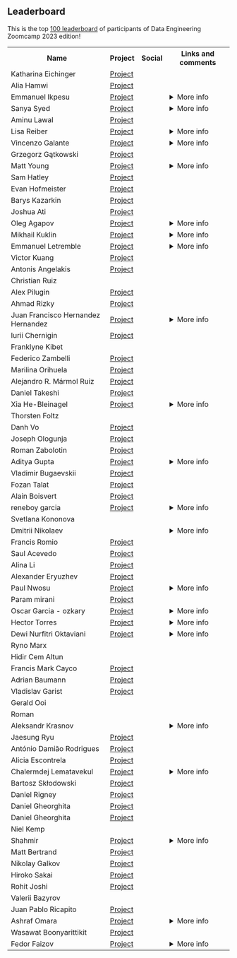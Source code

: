 ## Leaderboard 

This is the top [100 leaderboard](https://docs.google.com/spreadsheets/d/e/2PACX-1vTbL00GcdQp0bJt9wf1ROltMq7s3qyxl-NYF7Pvk79Jfxgwfn9dNWmPD_yJHTDq_Wzvps8EIr6cOKWm/pubhtml)
of participants of Data Engineering Zoomcamp 2023 edition!

<table>
<tr>
  <th>Name</th>
  <th>Project</th>
  <th>Social</th>
  <th>Links and comments</th>
</tr>
<tr>
<td>Katharina Eichinger</td>
<td><a href="https://github.com/PandaKata/dezoomcamp-project">Project</a></td>
<td> <a href="https://www.linkedin.com/in/katharina-eichinger/"><img src="https://user-images.githubusercontent.com/875246/192300614-2ce22ed5-bbc4-4684-8098-d8128d71aac5.png" height="16em" /></a> <a href="https://github.com/PandaKata"><img src="https://user-images.githubusercontent.com/875246/192300611-a606521b-cb76-4090-be8e-7cc21752b996.png" height="16em" /></a></td>
<td></td>
</tr>
<tr>
<td>Alia Hamwi</td>
<td><a href="https://github.com/AliaHa3/data-engineering-zoomcamp-project">Project</a></td>
<td> <a href="https://www.linkedin.com/in/alia-hamwi/"><img src="https://user-images.githubusercontent.com/875246/192300614-2ce22ed5-bbc4-4684-8098-d8128d71aac5.png" height="16em" /></a> <a href="https://github.com/AliaHa3"><img src="https://user-images.githubusercontent.com/875246/192300611-a606521b-cb76-4090-be8e-7cc21752b996.png" height="16em" /></a></td>
<td></td>
</tr>
<tr>
<td>Emmanuel Ikpesu</td>
<td><a href="https://github.com/uchiharon/DataTalksClub_de-zoomcamp_CapStone_Project">Project</a></td>
<td> <a href="https://www.linkedin.com/in/emmanuel-ikpesu-393708132/"><img src="https://user-images.githubusercontent.com/875246/192300614-2ce22ed5-bbc4-4684-8098-d8128d71aac5.png" height="16em" /></a> <a href="https://github.com/uchiharon"><img src="https://user-images.githubusercontent.com/875246/192300611-a606521b-cb76-4090-be8e-7cc21752b996.png" height="16em" /></a></td>
<td><details>
<summary>More info</summary>


Links:

<ul>
<li><a href="https://medium.com/@emmanarutops2/automating-data-pipelines-using-prefect-block-98d9b16f16bc">Automating Data Pipelines Using Prefect Block</a></li>
</ul></details></td>
</tr>
<tr>
<td>Sanya Syed</td>
<td><a href="https://github.com/sanyassyed/sf_eviction">Project</a></td>
<td> <a href="http://linkedin.com/in/sanyasy"><img src="https://user-images.githubusercontent.com/875246/192300614-2ce22ed5-bbc4-4684-8098-d8128d71aac5.png" height="16em" /></a> <a href="https://github.com/sanyassyed"><img src="https://user-images.githubusercontent.com/875246/192300611-a606521b-cb76-4090-be8e-7cc21752b996.png" height="16em" /></a></td>
<td><details>
<summary>More info</summary>


Links:

<ul>
<li><a href="https://resume.creddle.io/resume/1so01cu6gx7">My Resume</a></li>
</ul>

> I am excited about the prospect of securing a challenging role as a Data Engineer, where I can utilise my skills and expertise to contribute meaningfully to an organisation's data-driven initiatives. </details></td>
</tr>
<tr>
<td>Aminu Lawal</td>
<td><a href="https://github.com/zabull1/cycling_DE_project">Project</a></td>
<td> <a href="https://www.linkedin.com/in/aminu-lawal-600920100/"><img src="https://user-images.githubusercontent.com/875246/192300614-2ce22ed5-bbc4-4684-8098-d8128d71aac5.png" height="16em" /></a> <a href="https://github.com/zabull1"><img src="https://user-images.githubusercontent.com/875246/192300611-a606521b-cb76-4090-be8e-7cc21752b996.png" height="16em" /></a></td>
<td></td>
</tr>
<tr>
<td>Lisa Reiber</td>
<td><a href="https://github.com/lisallreiber/biketheft_berlin">Project</a></td>
<td> <a href="https://www.linkedin.com/in/lisareiber/"><img src="https://user-images.githubusercontent.com/875246/192300614-2ce22ed5-bbc4-4684-8098-d8128d71aac5.png" height="16em" /></a> <a href="https://github.com/lisallreiber"><img src="https://user-images.githubusercontent.com/875246/192300611-a606521b-cb76-4090-be8e-7cc21752b996.png" height="16em" /></a></td>
<td><details>
<summary>More info</summary>


Links:

<ul>
<li><a href="https://lookerstudio.google.com/u/2/reporting/8a06d083-e46f-403a-bcb0-d3ff23434e24/page/p_nmv21l7w4c">Project Dashboard</a></li>
</ul>

> always happy to connect with other data enthusiasts over topics like low-budget data engineering solutions for non-profits or AI solutions for non-profits</details></td>
</tr>
<tr>
<td>Vincenzo Galante</td>
<td><a href="https://lookerstudio.google.com/u/0/reporting/ebdf68e1-27f7-435b-8add-a4018681f801/page/BkBJD">Project</a></td>
<td> <a href="https://www.linkedin.com/in/galantevincenzo/"><img src="https://user-images.githubusercontent.com/875246/192300614-2ce22ed5-bbc4-4684-8098-d8128d71aac5.png" height="16em" /></a> <a href="https://github.com/VincenzoGalante"><img src="https://user-images.githubusercontent.com/875246/192300611-a606521b-cb76-4090-be8e-7cc21752b996.png" height="16em" /></a></td>
<td><details>
<summary>More info</summary>



> Thank you for having this course!</details></td>
</tr>
<tr>
<td>Grzegorz Gątkowski </td>
<td><a href="https://github.com/GrzegorzGatkowski/Air_Pollution_Pipeline">Project</a></td>
<td> <a href="https://www.linkedin.com/in/grzegorz-g%C4%85tkowski-811727125/"><img src="https://user-images.githubusercontent.com/875246/192300614-2ce22ed5-bbc4-4684-8098-d8128d71aac5.png" height="16em" /></a> <a href="https://github.com/GrzegorzGatkowski"><img src="https://user-images.githubusercontent.com/875246/192300611-a606521b-cb76-4090-be8e-7cc21752b996.png" height="16em" /></a></td>
<td></td>
</tr>
<tr>
<td>Matt Young</td>
<td><a href="https://github.com/directdetour/BeerReviewsDataPipeline">Project</a></td>
<td> <a href="https://www.linkedin.com/in/matt-young-11377720/"><img src="https://user-images.githubusercontent.com/875246/192300614-2ce22ed5-bbc4-4684-8098-d8128d71aac5.png" height="16em" /></a> <a href="https://github.com/directdetour"><img src="https://user-images.githubusercontent.com/875246/192300611-a606521b-cb76-4090-be8e-7cc21752b996.png" height="16em" /></a></td>
<td><details>
<summary>More info</summary>


Links:

<ul>
<li><a href="https://twitter.com/ymatty">Twitter</a></li>
</ul>

> Experienced Developer | Cloud & Data Enthusiast | Open to Cloud & Data Engineering Roles 🌩️
➜ C#, SQL, JavaScript, Python | BI, Data Analytics | AWS, Azure, GCP

Passionate about data pipelines, storage, and processing. Excited to implement advanced cloud solutions and enable data-driven insights. Seeking Data Engineering opportunities to leverage my extensive SQL/Data Analytics experience and to transition into the world of cloud-based data solutions. Let's connect and collaborate on innovative data projects! #DataEngineering #CloudTechnology</details></td>
</tr>
<tr>
<td>Sam Hatley</td>
<td><a href="https://github.com/sam-hatley/real-estate-data">Project</a></td>
<td> <a href="https://www.linkedin.com/in/samhatley/"><img src="https://user-images.githubusercontent.com/875246/192300614-2ce22ed5-bbc4-4684-8098-d8128d71aac5.png" height="16em" /></a> <a href="https://github.com/sam-hatley"><img src="https://user-images.githubusercontent.com/875246/192300611-a606521b-cb76-4090-be8e-7cc21752b996.png" height="16em" /></a></td>
<td></td>
</tr>
<tr>
<td>Evan Hofmeister</td>
<td><a href="https://github.com/EvanHofmeister/Housing-Wealth-Pipeline">Project</a></td>
<td> <a href="https://www.linkedin.com/in/evanhofmeister/"><img src="https://user-images.githubusercontent.com/875246/192300614-2ce22ed5-bbc4-4684-8098-d8128d71aac5.png" height="16em" /></a> <a href="https://github.com/EvanHofmeister"><img src="https://user-images.githubusercontent.com/875246/192300611-a606521b-cb76-4090-be8e-7cc21752b996.png" height="16em" /></a></td>
<td></td>
</tr>
<tr>
<td>Barys Kazarkin</td>
<td><a href="https://github.com/KazarkinBarys/Data_Engineering_Zoomcamp_Project">Project</a></td>
<td> <a href="https://www.linkedin.com/in/barys-kazarkin-b9904b203/"><img src="https://user-images.githubusercontent.com/875246/192300614-2ce22ed5-bbc4-4684-8098-d8128d71aac5.png" height="16em" /></a> <a href="https://github.com/KazarkinBarys"><img src="https://user-images.githubusercontent.com/875246/192300611-a606521b-cb76-4090-be8e-7cc21752b996.png" height="16em" /></a></td>
<td></td>
</tr>
<tr>
<td>Joshua Ati</td>
<td><a href="https://github.com/joshuaati/DE_airline_pipeline">Project</a></td>
<td> <a href="https://www.linkedin.com/in/joshua-ati-460750110/"><img src="https://user-images.githubusercontent.com/875246/192300614-2ce22ed5-bbc4-4684-8098-d8128d71aac5.png" height="16em" /></a> <a href="https://github.com/joshuaati"><img src="https://user-images.githubusercontent.com/875246/192300611-a606521b-cb76-4090-be8e-7cc21752b996.png" height="16em" /></a></td>
<td></td>
</tr>
<tr>
<td>Oleg Agapov</td>
<td><a href="https://github.com/oleg-agapov/de-zoomcamp-project">Project</a></td>
<td> <a href="https://www.linkedin.com/in/oagapov/"><img src="https://user-images.githubusercontent.com/875246/192300614-2ce22ed5-bbc4-4684-8098-d8128d71aac5.png" height="16em" /></a> <a href="https://github.com/oleg-agapov/"><img src="https://user-images.githubusercontent.com/875246/192300611-a606521b-cb76-4090-be8e-7cc21752b996.png" height="16em" /></a></td>
<td><details>
<summary>More info</summary>


Links:

<ul>
<li><a href="https://twitter.com/oleg_agapov_">Twitter</a></li>
<li><a href="https://olegagapov.com/">Website</a></li>
</ul></details></td>
</tr>
<tr>
<td>Mikhail Kuklin</td>
<td><a href="https://github.com/MikhailKuklin/data-pipeline-COVID19-monitoring">Project</a></td>
<td> <a href="https://www.linkedin.com/in/mikhail-kuklin-194a9544/"><img src="https://user-images.githubusercontent.com/875246/192300614-2ce22ed5-bbc4-4684-8098-d8128d71aac5.png" height="16em" /></a> <a href="https://github.com/MikhailKuklin"><img src="https://user-images.githubusercontent.com/875246/192300611-a606521b-cb76-4090-be8e-7cc21752b996.png" height="16em" /></a></td>
<td><details>
<summary>More info</summary>


Links:

<ul>
<li><a href="https://mikhailkuklin.wordpress.com">Personal webpage</a></li>
</ul></details></td>
</tr>
<tr>
<td>Emmanuel Letremble</td>
<td><a href="https://github.com/Valkea/DE_bootcamp_project">Project</a></td>
<td> <a href="https://www.linkedin.com/in/letremble"><img src="https://user-images.githubusercontent.com/875246/192300614-2ce22ed5-bbc4-4684-8098-d8128d71aac5.png" height="16em" /></a> <a href="https://github.com/Valkea"><img src="https://user-images.githubusercontent.com/875246/192300611-a606521b-cb76-4090-be8e-7cc21752b996.png" height="16em" /></a></td>
<td><details>
<summary>More info</summary>


Links:

<ul>
<li><a href="https://valkea.github.io">Portfolio</a></li>
</ul>

> Thanks to the DataTalks.Club for completing my Full Stack & Machine Learning skill sets with some extra DE knowledge.</details></td>
</tr>
<tr>
<td>Victor Kuang</td>
<td><a href="https://github.com/vykuang/toronto-service-calls-2023">Project</a></td>
<td> <a href="https://www.linkedin.com/in/vykuang/"><img src="https://user-images.githubusercontent.com/875246/192300614-2ce22ed5-bbc4-4684-8098-d8128d71aac5.png" height="16em" /></a> <a href="https://github.com/vykuang"><img src="https://user-images.githubusercontent.com/875246/192300611-a606521b-cb76-4090-be8e-7cc21752b996.png" height="16em" /></a></td>
<td></td>
</tr>
<tr>
<td>Antonis Angelakis</td>
<td><a href="https://github.com/angeanto/dezoomcamp-project-youtube">Project</a></td>
<td> <a href="https://www.linkedin.com/in/antonios-angelakis-249899101"><img src="https://user-images.githubusercontent.com/875246/192300614-2ce22ed5-bbc4-4684-8098-d8128d71aac5.png" height="16em" /></a> <a href="https://github.com/angeanto"><img src="https://user-images.githubusercontent.com/875246/192300611-a606521b-cb76-4090-be8e-7cc21752b996.png" height="16em" /></a></td>
<td></td>
</tr>
<tr>
<td>Christian Ruiz</td>
<td></td>
<td></td>
<td></td>
</tr>
<tr>
<td>Alex Pilugin</td>
<td><a href="https://github.com/skipper-com/dtc_de_course_project">Project</a></td>
<td> <a href="https://www.linkedin.com/in/alexander-pilugin/"><img src="https://user-images.githubusercontent.com/875246/192300614-2ce22ed5-bbc4-4684-8098-d8128d71aac5.png" height="16em" /></a> <a href="https://github.com/skipper-com?tab=repositories"><img src="https://user-images.githubusercontent.com/875246/192300611-a606521b-cb76-4090-be8e-7cc21752b996.png" height="16em" /></a></td>
<td></td>
</tr>
<tr>
<td>Ahmad Rizky</td>
<td><a href="https://linktr.ee/ahmdxrzky">Project</a></td>
<td> <a href="https://linkedin.com/in/ahmdxrzky"><img src="https://user-images.githubusercontent.com/875246/192300614-2ce22ed5-bbc4-4684-8098-d8128d71aac5.png" height="16em" /></a> <a href="https://github.com/ahmdxrzky"><img src="https://user-images.githubusercontent.com/875246/192300611-a606521b-cb76-4090-be8e-7cc21752b996.png" height="16em" /></a></td>
<td></td>
</tr>
<tr>
<td>Juan Francisco Hernandez Hernandez </td>
<td><a href="https://github.com/JuanPacoHernandez/TelecommDescriptive-Analysis">Project</a></td>
<td> <a href="https://www.linkedin.com/in/juan-paco-hernandez/"><img src="https://user-images.githubusercontent.com/875246/192300614-2ce22ed5-bbc4-4684-8098-d8128d71aac5.png" height="16em" /></a> <a href="https://github.com/JuanPacoHernandez"><img src="https://user-images.githubusercontent.com/875246/192300611-a606521b-cb76-4090-be8e-7cc21752b996.png" height="16em" /></a></td>
<td><details>
<summary>More info</summary>



> Thanks to Data Talks Club, it was amazing learning for me as a Career changer.</details></td>
</tr>
<tr>
<td>Iurii Chernigin</td>
<td><a href="https://github.com/iurii-chernigin/audio-streaming-data-platform">Project</a></td>
<td> <a href="https://www.linkedin.com/in/iurii-chernigin/"><img src="https://user-images.githubusercontent.com/875246/192300614-2ce22ed5-bbc4-4684-8098-d8128d71aac5.png" height="16em" /></a> <a href="https://github.com/iurii-chernigin"><img src="https://user-images.githubusercontent.com/875246/192300611-a606521b-cb76-4090-be8e-7cc21752b996.png" height="16em" /></a></td>
<td></td>
</tr>
<tr>
<td>Franklyne Kibet</td>
<td></td>
<td></td>
<td></td>
</tr>
<tr>
<td>Federico Zambelli</td>
<td><a href="https://github.com/wtfzambo/subreddit-analytics">Project</a></td>
<td> <a href="https://www.linkedin.com/in/fzambo/"><img src="https://user-images.githubusercontent.com/875246/192300614-2ce22ed5-bbc4-4684-8098-d8128d71aac5.png" height="16em" /></a> <a href="https://github.com/wtfzambo"><img src="https://user-images.githubusercontent.com/875246/192300611-a606521b-cb76-4090-be8e-7cc21752b996.png" height="16em" /></a></td>
<td></td>
</tr>
<tr>
<td>Marilina Orihuela</td>
<td><a href="https://github.com/mary435/MLA_Dashboard">Project</a></td>
<td> <a href="https://www.linkedin.com/in/marilina-orihuela/?locale=en_US"><img src="https://user-images.githubusercontent.com/875246/192300614-2ce22ed5-bbc4-4684-8098-d8128d71aac5.png" height="16em" /></a> <a href="https://github.com/mary435"><img src="https://user-images.githubusercontent.com/875246/192300611-a606521b-cb76-4090-be8e-7cc21752b996.png" height="16em" /></a></td>
<td></td>
</tr>
<tr>
<td>Alejandro R. Mármol Ruiz</td>
<td><a href="https://github.com/marmola90/dezoomcampam">Project</a></td>
<td> <a href="https://www.linkedin.com/in/alejandro-marmol-81a998167/"><img src="https://user-images.githubusercontent.com/875246/192300614-2ce22ed5-bbc4-4684-8098-d8128d71aac5.png" height="16em" /></a> <a href="https://github.com/marmola90"><img src="https://user-images.githubusercontent.com/875246/192300611-a606521b-cb76-4090-be8e-7cc21752b996.png" height="16em" /></a></td>
<td></td>
</tr>
<tr>
<td>Daniel Takeshi</td>
<td><a href="https://github.com/danietakeshi/de-zoomcamp-2023/tree/main/project">Project</a></td>
<td> <a href="https://www.linkedin.com/in/daniel-takeshi"><img src="https://user-images.githubusercontent.com/875246/192300614-2ce22ed5-bbc4-4684-8098-d8128d71aac5.png" height="16em" /></a> <a href="https://github.com/danietakeshi"><img src="https://user-images.githubusercontent.com/875246/192300611-a606521b-cb76-4090-be8e-7cc21752b996.png" height="16em" /></a></td>
<td></td>
</tr>
<tr>
<td>Xia He-Bleinagel</td>
<td><a href="https://github.com/Data-Think-2021/DE-Final-Project-CO2">Project</a></td>
<td> <a href="https://www.linkedin.com/in/xia-he-bleinagel-51773585/"><img src="https://user-images.githubusercontent.com/875246/192300614-2ce22ed5-bbc4-4684-8098-d8128d71aac5.png" height="16em" /></a> <a href="https://github.com/Data-Think-2021"><img src="https://user-images.githubusercontent.com/875246/192300611-a606521b-cb76-4090-be8e-7cc21752b996.png" height="16em" /></a></td>
<td><details>
<summary>More info</summary>


Links:

<ul>
<li><a href="https://xiahe-bleinagel.com/">Personal website</a></li>
</ul></details></td>
</tr>
<tr>
<td>Thorsten Foltz</td>
<td></td>
<td> <a href="https://www.linkedin.com/in/thorsten-foltz-a91481127/"><img src="https://user-images.githubusercontent.com/875246/192300614-2ce22ed5-bbc4-4684-8098-d8128d71aac5.png" height="16em" /></a></td>
<td></td>
</tr>
<tr>
<td>Danh Vo</td>
<td><a href="https://github.com/datavadoz/eu-airbnb">Project</a></td>
<td> <a href="https://www.linkedin.com/in/0798a811b"><img src="https://user-images.githubusercontent.com/875246/192300614-2ce22ed5-bbc4-4684-8098-d8128d71aac5.png" height="16em" /></a> <a href="https://github.com/datavadoz"><img src="https://user-images.githubusercontent.com/875246/192300611-a606521b-cb76-4090-be8e-7cc21752b996.png" height="16em" /></a></td>
<td></td>
</tr>
<tr>
<td>Joseph Ologunja</td>
<td><a href="https://github.com/Joseun/data-engineering-zoomcamp/tree/main/cohorts/2023/week_7_project">Project</a></td>
<td> <a href="https://www.linkedin.com/in/josephologunja/"><img src="https://user-images.githubusercontent.com/875246/192300614-2ce22ed5-bbc4-4684-8098-d8128d71aac5.png" height="16em" /></a> <a href="https://github.com/Joseun"><img src="https://user-images.githubusercontent.com/875246/192300611-a606521b-cb76-4090-be8e-7cc21752b996.png" height="16em" /></a></td>
<td></td>
</tr>
<tr>
<td>Roman Zabolotin</td>
<td><a href="https://github.com/rzabolotin/de_zoomcamp_2023_project">Project</a></td>
<td> <a href="https://www.linkedin.com/in/rzabolotin/"><img src="https://user-images.githubusercontent.com/875246/192300614-2ce22ed5-bbc4-4684-8098-d8128d71aac5.png" height="16em" /></a> <a href="https://github.com/rzabolotin"><img src="https://user-images.githubusercontent.com/875246/192300611-a606521b-cb76-4090-be8e-7cc21752b996.png" height="16em" /></a></td>
<td></td>
</tr>
<tr>
<td>Aditya Gupta </td>
<td><a href="https://github.com/itsadityagupta/yelposphere">Project</a></td>
<td> <a href="https://www.linkedin.com/in/itsadityagupta"><img src="https://user-images.githubusercontent.com/875246/192300614-2ce22ed5-bbc4-4684-8098-d8128d71aac5.png" height="16em" /></a> <a href="https://github.com/itsadityagupta"><img src="https://user-images.githubusercontent.com/875246/192300611-a606521b-cb76-4090-be8e-7cc21752b996.png" height="16em" /></a></td>
<td><details>
<summary>More info</summary>


Links:

<ul>
<li><a href="https://peerlist.io/itsadityagupta">Portfolio</a></li>
</ul></details></td>
</tr>
<tr>
<td>Vladimir Bugaevskii</td>
<td><a href="https://github.com/vbugaevskii/de-zoomcamp-cycling-2023">Project</a></td>
<td> <a href="https://www.linkedin.com/in/vbugaevskii/"><img src="https://user-images.githubusercontent.com/875246/192300614-2ce22ed5-bbc4-4684-8098-d8128d71aac5.png" height="16em" /></a> <a href="https://github.com/vbugaevskii"><img src="https://user-images.githubusercontent.com/875246/192300611-a606521b-cb76-4090-be8e-7cc21752b996.png" height="16em" /></a></td>
<td></td>
</tr>
<tr>
<td>Fozan Talat</td>
<td><a href="https://github.com/Fozan-Talat/divvy-bikeshare-de-project">Project</a></td>
<td> <a href="https://www.linkedin.com/in/fozan-talat/"><img src="https://user-images.githubusercontent.com/875246/192300614-2ce22ed5-bbc4-4684-8098-d8128d71aac5.png" height="16em" /></a> <a href="https://github.com/Fozan-Talat"><img src="https://user-images.githubusercontent.com/875246/192300611-a606521b-cb76-4090-be8e-7cc21752b996.png" height="16em" /></a></td>
<td></td>
</tr>
<tr>
<td>Alain Boisvert</td>
<td><a href="https://github.com/boisalai/twitter-dashboard">Project</a></td>
<td> <a href="https://www.linkedin.com/in/alain-boisvert-98b058156/"><img src="https://user-images.githubusercontent.com/875246/192300614-2ce22ed5-bbc4-4684-8098-d8128d71aac5.png" height="16em" /></a> <a href="https://github.com/boisalai"><img src="https://user-images.githubusercontent.com/875246/192300611-a606521b-cb76-4090-be8e-7cc21752b996.png" height="16em" /></a></td>
<td></td>
</tr>
<tr>
<td>reneboy garcia</td>
<td><a href="https://github.com/reneboygarcia/capstone_project_mongodb.git">Project</a></td>
<td> <a href="http://www.linkedin.com/in/eboygarcia"><img src="https://user-images.githubusercontent.com/875246/192300614-2ce22ed5-bbc4-4684-8098-d8128d71aac5.png" height="16em" /></a> <a href="https://github.com/reneboygarcia"><img src="https://user-images.githubusercontent.com/875246/192300611-a606521b-cb76-4090-be8e-7cc21752b996.png" height="16em" /></a></td>
<td><details>
<summary>More info</summary>



> "Success is not always about the grand achievements; it's about the small victories that accumulate over time." - Unknown</details></td>
</tr>
<tr>
<td>Svetlana Kononova</td>
<td></td>
<td></td>
<td></td>
</tr>
<tr>
<td>Dmitrii Nikolaev</td>
<td></td>
<td> <a href="https://www.linkedin.com/in/dnnikolaev/"><img src="https://user-images.githubusercontent.com/875246/192300614-2ce22ed5-bbc4-4684-8098-d8128d71aac5.png" height="16em" /></a> <a href="https://github.com/melvinru"><img src="https://user-images.githubusercontent.com/875246/192300611-a606521b-cb76-4090-be8e-7cc21752b996.png" height="16em" /></a></td>
<td><details>
<summary>More info</summary>


Links:

<ul>
<li><a href="https://t.me/melvinru">DN Telegram</a></li>
</ul></details></td>
</tr>
<tr>
<td>Francis Romio</td>
<td><a href="https://github.com/romiof/brazil-weather">Project</a></td>
<td> <a href="https://br.linkedin.com/in/francisromio"><img src="https://user-images.githubusercontent.com/875246/192300614-2ce22ed5-bbc4-4684-8098-d8128d71aac5.png" height="16em" /></a> <a href="https://github.com/romiof"><img src="https://user-images.githubusercontent.com/875246/192300611-a606521b-cb76-4090-be8e-7cc21752b996.png" height="16em" /></a></td>
<td></td>
</tr>
<tr>
<td>Saul Acevedo</td>
<td><a href="https://github.com/seacevedo/Solana-Pipeline">Project</a></td>
<td> <a href="https://www.linkedin.com/in/saul-acevedo-739b17122"><img src="https://user-images.githubusercontent.com/875246/192300614-2ce22ed5-bbc4-4684-8098-d8128d71aac5.png" height="16em" /></a> <a href="https://github.com/seacevedo"><img src="https://user-images.githubusercontent.com/875246/192300611-a606521b-cb76-4090-be8e-7cc21752b996.png" height="16em" /></a></td>
<td></td>
</tr>
<tr>
<td>Alina Li</td>
<td><a href="https://github.com/alinali87/de-zoomcamp-project">Project</a></td>
<td> <a href="https://www.linkedin.com/in/alinali87/"><img src="https://user-images.githubusercontent.com/875246/192300614-2ce22ed5-bbc4-4684-8098-d8128d71aac5.png" height="16em" /></a></td>
<td></td>
</tr>
<tr>
<td>Alexander Eryuzhev</td>
<td><a href="https://github.com/aeryuzhev/de-zoomcamp-project">Project</a></td>
<td> <a href="https://www.linkedin.com/in/alexander-eryuzhev/"><img src="https://user-images.githubusercontent.com/875246/192300614-2ce22ed5-bbc4-4684-8098-d8128d71aac5.png" height="16em" /></a></td>
<td></td>
</tr>
<tr>
<td>Paul Nwosu</td>
<td><a href="https://github.com/paulonye/Cloudrunjobs">Project</a></td>
<td> <a href="https://www.linkedin.com/in/nwosu-paul-1b7b2218b/"><img src="https://user-images.githubusercontent.com/875246/192300614-2ce22ed5-bbc4-4684-8098-d8128d71aac5.png" height="16em" /></a> <a href="https://github.com/paulonye"><img src="https://user-images.githubusercontent.com/875246/192300611-a606521b-cb76-4090-be8e-7cc21752b996.png" height="16em" /></a></td>
<td><details>
<summary>More info</summary>


Links:

<ul>
<li>https://medium.com/@nwosupaul141/serverless-deployment-of-a-prefect-data-pipeline-on-google-cloud-run-8c48765f2480</li>
</ul></details></td>
</tr>
<tr>
<td>Param mirani </td>
<td><a href="https://github.com/Param-29/stock-data-pipeline">Project</a></td>
<td> <a href="https://in.linkedin.com/in/param-mirani"><img src="https://user-images.githubusercontent.com/875246/192300614-2ce22ed5-bbc4-4684-8098-d8128d71aac5.png" height="16em" /></a> <a href="https://github.com/Param-29"><img src="https://user-images.githubusercontent.com/875246/192300611-a606521b-cb76-4090-be8e-7cc21752b996.png" height="16em" /></a></td>
<td></td>
</tr>
<tr>
<td>Oscar Garcia - ozkary</td>
<td><a href="https://github.com/ozkary/data-engineering-mta-turnstile/">Project</a></td>
<td> <a href="https://github.com/ozkary"><img src="https://user-images.githubusercontent.com/875246/192300611-a606521b-cb76-4090-be8e-7cc21752b996.png" height="16em" /></a></td>
<td><details>
<summary>More info</summary>


Links:

<ul>
<li><a href="https://twitter.com/ozkary">Twitter</a>  * <a href="https://www.youtube.com/channel/UCpaqmBQr8YE6ikLXXyt8D7g">You Tube</a> * <a href="https://www.ozkary.com">blog</a></li>
</ul></details></td>
</tr>
<tr>
<td>Hector Torres</td>
<td><a href="https://github.com/hdt94/dtc-de-project">Project</a></td>
<td> <a href="https://www.linkedin.com/in/hdt94/"><img src="https://user-images.githubusercontent.com/875246/192300614-2ce22ed5-bbc4-4684-8098-d8128d71aac5.png" height="16em" /></a> <a href="https://github.com/hdt94/"><img src="https://user-images.githubusercontent.com/875246/192300611-a606521b-cb76-4090-be8e-7cc21752b996.png" height="16em" /></a></td>
<td><details>
<summary>More info</summary>


Links:

<ul>
<li><a href="https://twitter.com/hdt94">Twitter @hdt94</a></li>
</ul>

> Currently looking for a position as data engineer</details></td>
</tr>
<tr>
<td>Dewi Nurfitri Oktaviani</td>
<td><a href="https://github.com/oktavianidewi/github-data-pipeline">Project</a></td>
<td> <a href="https://www.linkedin.com/in/dewi-nurfitri-oktaviani-6b450b22/"><img src="https://user-images.githubusercontent.com/875246/192300614-2ce22ed5-bbc4-4684-8098-d8128d71aac5.png" height="16em" /></a> <a href="https://github.com/oktavianidewi"><img src="https://user-images.githubusercontent.com/875246/192300611-a606521b-cb76-4090-be8e-7cc21752b996.png" height="16em" /></a></td>
<td><details>
<summary>More info</summary>


Links:

<ul>
<li><a href="https://medium.com/@oktavianidewi">medium</a></li>
</ul></details></td>
</tr>
<tr>
<td>Ryno Marx</td>
<td></td>
<td> <a href="https://www.linkedin.com/in/ryno-m-402a58120"><img src="https://user-images.githubusercontent.com/875246/192300614-2ce22ed5-bbc4-4684-8098-d8128d71aac5.png" height="16em" /></a></td>
<td></td>
</tr>
<tr>
<td>Hidir Cem Altun</td>
<td></td>
<td> <a href="https://www.linkedin.com/in/hidir-cem-altun-914aaa65/"><img src="https://user-images.githubusercontent.com/875246/192300614-2ce22ed5-bbc4-4684-8098-d8128d71aac5.png" height="16em" /></a> <a href="https://github.com/HCA97"><img src="https://user-images.githubusercontent.com/875246/192300611-a606521b-cb76-4090-be8e-7cc21752b996.png" height="16em" /></a></td>
<td></td>
</tr>
<tr>
<td>Francis Mark Cayco</td>
<td><a href="https://github.com/PeteCastle/League-of-Legends-Analytics">Project</a></td>
<td> <a href="https://www.linkedin.com/in/francis-mark-cayco-33511a190/"><img src="https://user-images.githubusercontent.com/875246/192300614-2ce22ed5-bbc4-4684-8098-d8128d71aac5.png" height="16em" /></a> <a href="https://github.com/PeteCastle"><img src="https://user-images.githubusercontent.com/875246/192300611-a606521b-cb76-4090-be8e-7cc21752b996.png" height="16em" /></a></td>
<td></td>
</tr>
<tr>
<td>Adrian Baumann</td>
<td><a href="https://github.com/adrian-baumann/dwd-temp-project">Project</a></td>
<td> <a href="https://www.linkedin.com/in/adrianbaumann/"><img src="https://user-images.githubusercontent.com/875246/192300614-2ce22ed5-bbc4-4684-8098-d8128d71aac5.png" height="16em" /></a> <a href="https://github.com/adrian-baumann"><img src="https://user-images.githubusercontent.com/875246/192300611-a606521b-cb76-4090-be8e-7cc21752b996.png" height="16em" /></a></td>
<td></td>
</tr>
<tr>
<td>Vladislav Garist</td>
<td><a href="https://github.com/garistvlad/data-engineering-zoomcamp/tree/main/week-7">Project</a></td>
<td> <a href="https://www.linkedin.com/in/vgarist/"><img src="https://user-images.githubusercontent.com/875246/192300614-2ce22ed5-bbc4-4684-8098-d8128d71aac5.png" height="16em" /></a> <a href="https://github.com/garistvlad"><img src="https://user-images.githubusercontent.com/875246/192300611-a606521b-cb76-4090-be8e-7cc21752b996.png" height="16em" /></a></td>
<td></td>
</tr>
<tr>
<td>Gerald Ooi</td>
<td></td>
<td> <a href="https://www.linkedin.com/in/geraldooi/"><img src="https://user-images.githubusercontent.com/875246/192300614-2ce22ed5-bbc4-4684-8098-d8128d71aac5.png" height="16em" /></a></td>
<td></td>
</tr>
<tr>
<td>Roman</td>
<td></td>
<td> <a href="https://www.linkedin.com/in/roman-yakovlev-86b2b4130"><img src="https://user-images.githubusercontent.com/875246/192300614-2ce22ed5-bbc4-4684-8098-d8128d71aac5.png" height="16em" /></a> <a href="https://github.com/romanyakovlev"><img src="https://user-images.githubusercontent.com/875246/192300611-a606521b-cb76-4090-be8e-7cc21752b996.png" height="16em" /></a></td>
<td></td>
</tr>
<tr>
<td>Aleksandr Krasnov</td>
<td></td>
<td> <a href="https://www.linkedin.com/in/aleksandr-krasnov/"><img src="https://user-images.githubusercontent.com/875246/192300614-2ce22ed5-bbc4-4684-8098-d8128d71aac5.png" height="16em" /></a></td>
<td><details>
<summary>More info</summary>


Links:

<ul>
<li><a href="https://www.linkedin.com/in/aleksandr-krasnov/">Open to work</a></li>
</ul></details></td>
</tr>
<tr>
<td>Jaesung Ryu</td>
<td><a href="https://github.com/Haebuk/GHArchive-Data-Pipeline-Project">Project</a></td>
<td> <a href="https://www.linkedin.com/in/jaesungryu"><img src="https://user-images.githubusercontent.com/875246/192300614-2ce22ed5-bbc4-4684-8098-d8128d71aac5.png" height="16em" /></a> <a href="https://github.com/Haebuk"><img src="https://user-images.githubusercontent.com/875246/192300611-a606521b-cb76-4090-be8e-7cc21752b996.png" height="16em" /></a></td>
<td></td>
</tr>
<tr>
<td>António Damião Rodrigues</td>
<td><a href="https://github.com/adamiaonr/de-zoomcamp-project">Project</a></td>
<td> <a href="https://www.linkedin.com/in/adamiaonrod/"><img src="https://user-images.githubusercontent.com/875246/192300614-2ce22ed5-bbc4-4684-8098-d8128d71aac5.png" height="16em" /></a> <a href="https://github.com/adamiaonr"><img src="https://user-images.githubusercontent.com/875246/192300611-a606521b-cb76-4090-be8e-7cc21752b996.png" height="16em" /></a></td>
<td></td>
</tr>
<tr>
<td>Alicia Escontrela</td>
<td><a href="https://github.com/aliescont/dezoomcamp-project">Project</a></td>
<td> <a href="https://www.linkedin.com/in/alicia-escontrela/"><img src="https://user-images.githubusercontent.com/875246/192300614-2ce22ed5-bbc4-4684-8098-d8128d71aac5.png" height="16em" /></a> <a href="https://github.com/aliescont"><img src="https://user-images.githubusercontent.com/875246/192300611-a606521b-cb76-4090-be8e-7cc21752b996.png" height="16em" /></a></td>
<td></td>
</tr>
<tr>
<td>Chalermdej Lematavekul</td>
<td><a href="https://github.com/Chalermdej-l/Final_Project_FredETE">Project</a></td>
<td> <a href="https://www.linkedin.com/in/chalermdej-l/"><img src="https://user-images.githubusercontent.com/875246/192300614-2ce22ed5-bbc4-4684-8098-d8128d71aac5.png" height="16em" /></a> <a href="https://github.com/Chalermdej-l?tab=repositories"><img src="https://user-images.githubusercontent.com/875246/192300611-a606521b-cb76-4090-be8e-7cc21752b996.png" height="16em" /></a></td>
<td><details>
<summary>More info</summary>



> Thank you so much for the course. Learn so many thing from here.</details></td>
</tr>
<tr>
<td>Bartosz Skłodowski</td>
<td><a href="https://github.com/bartoszsklodowski/de_zoomcamp_project">Project</a></td>
<td> <a href="https://www.linkedin.com/in/bartosz-sk%C5%82odowski/?locale=en_US"><img src="https://user-images.githubusercontent.com/875246/192300614-2ce22ed5-bbc4-4684-8098-d8128d71aac5.png" height="16em" /></a> <a href="https://github.com/bartoszsklodowski"><img src="https://user-images.githubusercontent.com/875246/192300611-a606521b-cb76-4090-be8e-7cc21752b996.png" height="16em" /></a></td>
<td></td>
</tr>
<tr>
<td>Daniel Rigney</td>
<td><a href="https://github.com/danielyrigney/USDA-Data-Pipeline">Project</a></td>
<td> <a href="https://www.linkedin.com/in/daniel-rigney-data/"><img src="https://user-images.githubusercontent.com/875246/192300614-2ce22ed5-bbc4-4684-8098-d8128d71aac5.png" height="16em" /></a> <a href="https://github.com/danielyrigney"><img src="https://user-images.githubusercontent.com/875246/192300611-a606521b-cb76-4090-be8e-7cc21752b996.png" height="16em" /></a></td>
<td></td>
</tr>
<tr>
<td>Daniel Gheorghita</td>
<td><a href="https://github.com/daniel-gheorghita/dezoomcamp/tree/main/7_project_Belgium_housing_market">Project</a></td>
<td> <a href="https://www.linkedin.com/in/daniel-gheorghita-4a59903a/"><img src="https://user-images.githubusercontent.com/875246/192300614-2ce22ed5-bbc4-4684-8098-d8128d71aac5.png" height="16em" /></a> <a href="https://github.com/daniel-gheorghita"><img src="https://user-images.githubusercontent.com/875246/192300611-a606521b-cb76-4090-be8e-7cc21752b996.png" height="16em" /></a></td>
<td></td>
</tr>
<tr>
<td>Daniel Gheorghita</td>
<td><a href="https://github.com/daniel-gheorghita/belgian_housing_buy_vs_rent">Project</a></td>
<td> <a href="https://www.linkedin.com/in/daniel-gheorghita-4a59903a/"><img src="https://user-images.githubusercontent.com/875246/192300614-2ce22ed5-bbc4-4684-8098-d8128d71aac5.png" height="16em" /></a> <a href="https://github.com/daniel-gheorghita"><img src="https://user-images.githubusercontent.com/875246/192300611-a606521b-cb76-4090-be8e-7cc21752b996.png" height="16em" /></a></td>
<td></td>
</tr>
<tr>
<td>Niel Kemp</td>
<td></td>
<td> <a href="https://www.linkedin.com/in/nielkemp/"><img src="https://user-images.githubusercontent.com/875246/192300614-2ce22ed5-bbc4-4684-8098-d8128d71aac5.png" height="16em" /></a></td>
<td></td>
</tr>
<tr>
<td>Shahmir</td>
<td><a href="https://github.com/Light2Dark/quality-of-life">Project</a></td>
<td> <a href="https://www.linkedin.com/in/shahmir-varqha"><img src="https://user-images.githubusercontent.com/875246/192300614-2ce22ed5-bbc4-4684-8098-d8128d71aac5.png" height="16em" /></a> <a href="https://github.com/Light2Dark"><img src="https://user-images.githubusercontent.com/875246/192300611-a606521b-cb76-4090-be8e-7cc21752b996.png" height="16em" /></a></td>
<td><details>
<summary>More info</summary>


Links:

<ul>
<li><a href="https://smolwaffle.com">Portfolio</a></li>
</ul>

> I've added a bunch of new features since the reviews! Check it out</details></td>
</tr>
<tr>
<td>Matt Bertrand</td>
<td><a href="https://github.com/mbertrand/eo-climate-pipeline">Project</a></td>
<td> <a href="https://www.linkedin.com/in/bertrandmatt/"><img src="https://user-images.githubusercontent.com/875246/192300614-2ce22ed5-bbc4-4684-8098-d8128d71aac5.png" height="16em" /></a> <a href="https://github.com/mbertrand"><img src="https://user-images.githubusercontent.com/875246/192300611-a606521b-cb76-4090-be8e-7cc21752b996.png" height="16em" /></a></td>
<td></td>
</tr>
<tr>
<td>Nikolay Galkov</td>
<td><a href="https://github.com/ngalkov/DEZoomcamp_project">Project</a></td>
<td> <a href="https://www.linkedin.com/in/nikolay-galkov/"><img src="https://user-images.githubusercontent.com/875246/192300614-2ce22ed5-bbc4-4684-8098-d8128d71aac5.png" height="16em" /></a> <a href="https://github.com/ngalkov"><img src="https://user-images.githubusercontent.com/875246/192300611-a606521b-cb76-4090-be8e-7cc21752b996.png" height="16em" /></a></td>
<td></td>
</tr>
<tr>
<td>Hiroko Sakai</td>
<td><a href="https://github.com/hirobo/world-earthquake">Project</a></td>
<td> <a href="https://www.linkedin.com/in/hirokos/"><img src="https://user-images.githubusercontent.com/875246/192300614-2ce22ed5-bbc4-4684-8098-d8128d71aac5.png" height="16em" /></a> <a href="https://github.com/hirobo"><img src="https://user-images.githubusercontent.com/875246/192300611-a606521b-cb76-4090-be8e-7cc21752b996.png" height="16em" /></a></td>
<td></td>
</tr>
<tr>
<td>Rohit Joshi</td>
<td><a href="https://github.com/Rohitjoshi07/FHVDataAnalysis">Project</a></td>
<td> <a href="https://www.linkedin.com/in/rohit-joshi09"><img src="https://user-images.githubusercontent.com/875246/192300614-2ce22ed5-bbc4-4684-8098-d8128d71aac5.png" height="16em" /></a> <a href="https://github.com/RohitJoshi07"><img src="https://user-images.githubusercontent.com/875246/192300611-a606521b-cb76-4090-be8e-7cc21752b996.png" height="16em" /></a></td>
<td></td>
</tr>
<tr>
<td>Valerii Bazyrov</td>
<td></td>
<td> <a href="https://www.linkedin.com/in/lantenak/"><img src="https://user-images.githubusercontent.com/875246/192300614-2ce22ed5-bbc4-4684-8098-d8128d71aac5.png" height="16em" /></a> <a href="https://github.com/lantenak"><img src="https://user-images.githubusercontent.com/875246/192300611-a606521b-cb76-4090-be8e-7cc21752b996.png" height="16em" /></a></td>
<td></td>
</tr>
<tr>
<td>Juan Pablo Ricapito</td>
<td><a href="https://github.com/EzicStar/BA-turnstiles-pipeline">Project</a></td>
<td> <a href="https://www.linkedin.com/in/juan-pablo-ricapito-112332186/"><img src="https://user-images.githubusercontent.com/875246/192300614-2ce22ed5-bbc4-4684-8098-d8128d71aac5.png" height="16em" /></a> <a href="https://github.com/EzicStar"><img src="https://user-images.githubusercontent.com/875246/192300611-a606521b-cb76-4090-be8e-7cc21752b996.png" height="16em" /></a></td>
<td></td>
</tr>
<tr>
<td>Ashraf Omara</td>
<td><a href="https://github.com/AshrafOmara12/Ukraine-Conflict-Twitter-Data-Pipeline">Project</a></td>
<td> <a href="https://www.linkedin.com/in/ashraf-omara-48294a106/"><img src="https://user-images.githubusercontent.com/875246/192300614-2ce22ed5-bbc4-4684-8098-d8128d71aac5.png" height="16em" /></a> <a href="https://github.com/AshrafOmara12"><img src="https://user-images.githubusercontent.com/875246/192300611-a606521b-cb76-4090-be8e-7cc21752b996.png" height="16em" /></a></td>
<td><details>
<summary>More info</summary>



> I need to thank all of the data club community for this amazing contribution. </details></td>
</tr>
<tr>
<td>Wasawat Boonyarittikit</td>
<td><a href="https://github.com/ChungWasawat/dtc_de_project">Project</a></td>
<td> <a href="https://www.linkedin.com/in/wasawat-boonyarittikit-b1698b179/"><img src="https://user-images.githubusercontent.com/875246/192300614-2ce22ed5-bbc4-4684-8098-d8128d71aac5.png" height="16em" /></a> <a href="https://github.com/ChungWasawat"><img src="https://user-images.githubusercontent.com/875246/192300611-a606521b-cb76-4090-be8e-7cc21752b996.png" height="16em" /></a></td>
<td></td>
</tr>
<tr>
<td>Fedor Faizov</td>
<td><a href="https://github.com/Fedrpi/de-zoomcamp-bandcamp-project">Project</a></td>
<td> <a href="https://www.linkedin.com/in/fedor-faizov-a75b32245/"><img src="https://user-images.githubusercontent.com/875246/192300614-2ce22ed5-bbc4-4684-8098-d8128d71aac5.png" height="16em" /></a> <a href="https://github.com/Fedrpi"><img src="https://user-images.githubusercontent.com/875246/192300611-a606521b-cb76-4090-be8e-7cc21752b996.png" height="16em" /></a></td>
<td>
<details>
<summary>More info</summary>



> Absolutly amazing course <3 </details></td>
</td>

</tr>
</table>
